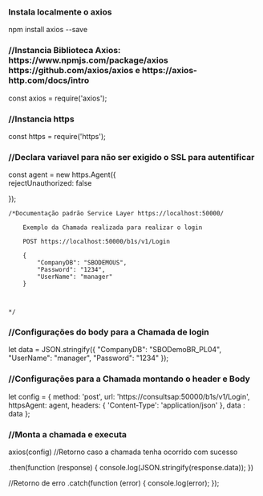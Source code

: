 <h3>Instala localmente o axios</h3>

npm install axios --save

<h3>//Instancia Biblioteca Axios: https://www.npmjs.com/package/axios  https://github.com/axios/axios e https://axios-http.com/docs/intro</h3>

const axios = require('axios');

<h3>//Instancia https</h3>

const https = require('https');

<h3>//Declara variavel para não ser exigido o SSL para autentificar</h3>

const agent  = new https.Agent({  
    rejectUnauthorized: false
    
  });


    /*Documentação padrão Service Layer https://localhost:50000/

        Exemplo da Chamada realizada para realizar o login 
        
        POST https://localhost:50000/b1s/v1/Login

        {
            "CompanyDB": "SBODEMOUS",
            "Password": "1234",
            "UserName": "manager"
        }



    */

<h3>//Configurações do body para a Chamada de login</h3>

let data = JSON.stringify({
  "CompanyDB": "SBODemoBR_PL04",
  "UserName": "manager",
  "Password": "1234"
});

<h3>//Configurações para a Chamada montando o header e Body</h3>

let config = {
  method: 'post',
  url: 'https://consultsap:50000/b1s/v1/Login',
  httpsAgent: agent,
  headers: { 
    'Content-Type': 'application/json'
  },
  data : data
};



<h3>//Monta a chamada e executa</h3>

axios(config)
//Retorno caso a chamada tenha ocorrido com sucesso

.then(function (response) {
  console.log(JSON.stringify(response.data));
})

//Retorno de erro 
.catch(function (error) {
  console.log(error);
}); 
